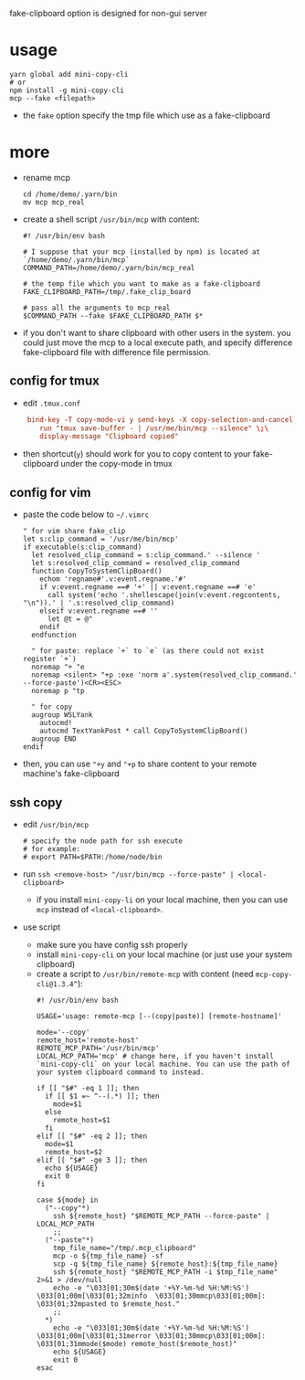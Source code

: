 fake-clipboard option is designed for non-gui server

# usage
  ```shell
  yarn global add mini-copy-cli
  # or
  npm install -g mini-copy-cli
  mcp --fake <filepath>
  ```

* the `fake` option specify the tmp file which use as a fake-clipboard

# more
* rename mcp
  ```shell
  cd /home/demo/.yarn/bin 
  mv mcp mcp_real
  ```
* create a shell script `/usr/bin/mcp` with content:
  ```shell
  #! /usr/bin/env bash
  
  # I suppose that your mcp (installed by npm) is located at `/home/demo/.yarn/bin/mcp`
  COMMAND_PATH=/home/demo/.yarn/bin/mcp_real
  
  # the temp file which you want to make as a fake-clipboard
  FAKE_CLIPBOARD_PATH=/tmp/.fake_clip_board 
  
  # pass all the arguments to mcp_real
  $COMMAND_PATH --fake $FAKE_CLIPBOARD_PATH $*
  ```
  
* if you don't want to share clipboard with other users in the system. you could just move the mcp to a local execute path, and specify difference fake-clipboard file with difference file permission.
  
## config for tmux
* edit `.tmux.conf`
  ```conf
   bind-key -T copy-mode-vi y send-keys -X copy-selection-and-cancel \;\
      run "tmux save-buffer - | /usr/me/bin/mcp --silence" \;\
      display-message "Clipboard copied"
  ```
* then shortcut(`y`) should work for you to copy content to your fake-clipboard under the copy-mode in tmux  
  
## config for vim
* paste the code below to `~/.vimrc`
  ```vimrc
  " for vim share fake_clip
  let s:clip_command = '/usr/me/bin/mcp'
  if executable(s:clip_command)
    let resolved_clip_command = s:clip_command.' --silence '
    let s:resolved_clip_command = resolved_clip_command
    function CopyToSystemClipBoard()
      echom 'regname#'.v:event.regname.'#'
      if v:event.regname ==# '+' || v:event.regname ==# 'e'
        call system('echo '.shellescape(join(v:event.regcontents, "\n")).' | '.s:resolved_clip_command)
      elseif v:event.regname ==# ''
        let @t = @"
      endif
    endfunction
  
    " for paste: replace `+` to `e` (as there could not exist register `+`)
    noremap "+ "e
    noremap <silent> "+p :exe 'norm a'.system(resolved_clip_command.' --force-paste')<CR><ESC>
    noremap p "tp
  
    " for copy
    augroup WSLYank
      autocmd!
      autocmd TextYankPost * call CopyToSystemClipBoard()
    augroup END
  endif
  ```
  
* then, you can use `"+y` and `"+p` to share content to your remote machine's fake-clipboard
  
  
## ssh copy
* edit `/usr/bin/mcp`
  ```shell
  # specify the node path for ssh execute
  # for example:
  # export PATH=$PATH:/home/node/bin
  ```
* run `ssh <remove-host> "/usr/bin/mcp --force-paste" | <local-clipboard>`
  - if you install `mini-copy-li` on your local machine, then you can use `mcp` instead of `<local-clipboard>`.

* use script
  - make sure you have config ssh properly
  - install `mini-copy-cli` on your local machine (or just use your system clipboard)
  - create a script to `/usr/bin/remote-mcp` with content (need `mcp-copy-cli@1.3.4^`):
    ```shell
    #! /usr/bin/env bash

    USAGE='usage: remote-mcp [--(copy|paste)] [remote-hostname]'

    mode='--copy'
    remote_host='remote-host'
    REMOTE_MCP_PATH='/usr/bin/mcp'
    LOCAL_MCP_PATH='mcp' # change here, if you haven't install `mini-copy-cli` on your local machine. You can use the path of your system clipboard command to instead.

    if [[ "$#" -eq 1 ]]; then
      if [[ $1 =~ ^--(.*) ]]; then
        mode=$1
      else
        remote_host=$1
      fi
    elif [[ "$#" -eq 2 ]]; then
      mode=$1
      remote_host=$2
    elif [[ "$#" -ge 3 ]]; then
      echo ${USAGE}
      exit 0
    fi

    case ${mode} in
      ("--copy"*)
        ssh ${remote_host} "$REMOTE_MCP_PATH --force-paste" | LOCAL_MCP_PATH
        ;;
      ("--paste"*)
        tmp_file_name="/tmp/.mcp_clipboard"
        mcp -o ${tmp_file_name} -sf
        scp -q ${tmp_file_name} ${remote_host}:${tmp_file_name}
        ssh ${remote_host} "$REMOTE_MCP_PATH -i $tmp_file_name" 2>&1 > /dev/null
        echo -e "\033[01;30m$(date '+%Y-%m-%d %H:%M:%S') \033[01;00m[\033[01;32minfo  \033[01;30mmcp\033[01;00m]: \033[01;32mpasted to $remote_host."
        ;;
      *)
        echo -e "\033[01;30m$(date '+%Y-%m-%d %H:%M:%S') \033[01;00m[\033[01;31merror \033[01;30mmcp\033[01;00m]: \033[01;31mmode($mode) remote_host($remote_host)"
        echo ${USAGE}
        exit 0
    esac
    ```
